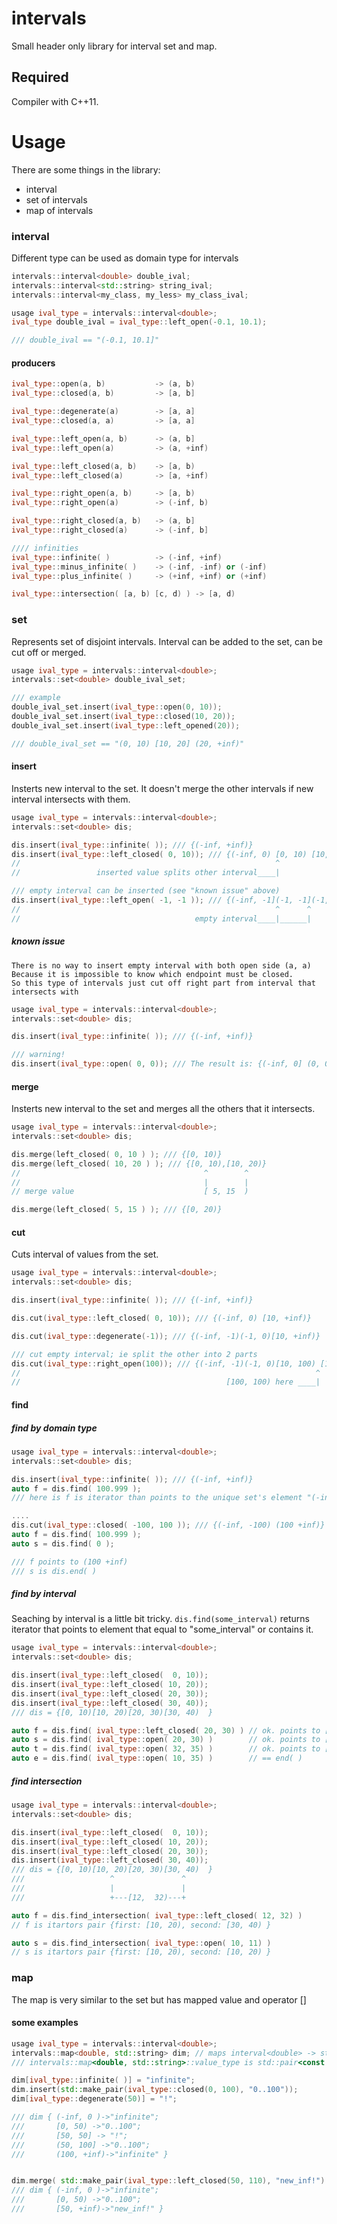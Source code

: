# intervals

Small header only library for interval set and map.

## Required

Compiler with C++11.


# Usage

There are some things in the library:

 * interval
 * set of intervals
 * map of intervals

### interval

Different type can be used as domain type for intervals

```cpp
intervals::interval<double> double_ival;
intervals::interval<std::string> string_ival;
intervals::interval<my_class, my_less> my_class_ival;

```

```cpp
usage ival_type = intervals::interval<double>;
ival_type double_ival = ival_type::left_open(-0.1, 10.1);

/// double_ival == "(-0.1, 10.1]"

```
#### producers

```cpp
ival_type::open(a, b)           -> (a, b)
ival_type::closed(a, b)         -> [a, b]

ival_type::degenerate(a)        -> [a, a]
ival_type::closed(a, a)         -> [a, a]

ival_type::left_open(a, b)      -> (a, b]
ival_type::left_open(a)         -> (a, +inf)

ival_type::left_closed(a, b)    -> [a, b)
ival_type::left_closed(a)       -> [a, +inf)

ival_type::right_open(a, b)     -> [a, b)
ival_type::right_open(a)        -> (-inf, b)

ival_type::right_closed(a, b)   -> (a, b]
ival_type::right_closed(a)      -> (-inf, b]

//// infinities
ival_type::infinite( )          -> (-inf, +inf)
ival_type::minus_infinite( )    -> (-inf, -inf) or (-inf)
ival_type::plus_infinite( )     -> (+inf, +inf) or (+inf)

ival_type::intersection( [a, b) [c, d) ) -> [a, d)

```

### set

Represents set of disjoint intervals. Interval can be added to the set, can be cut off or merged.

```cpp
usage ival_type = intervals::interval<double>;
intervals::set<double> double_ival_set;

/// example
double_ival_set.insert(ival_type::open(0, 10));
double_ival_set.insert(ival_type::closed(10, 20));
double_ival_set.insert(ival_type::left_opened(20));

/// double_ival_set == "(0, 10) [10, 20] (20, +inf)"

```

#### insert

Insterts new interval to the set.
It doesn't merge the other intervals if new interval intersects with them.

```cpp
usage ival_type = intervals::interval<double>;
intervals::set<double> dis;

dis.insert(ival_type::infinite( )); /// {(-inf, +inf)}
dis.insert(ival_type::left_closed( 0, 10)); /// {(-inf, 0) [0, 10) [10, +inf)}
//                                                         ^
//                 inserted value splits other interval____|

/// empty interval can be inserted (see "known issue" above)
dis.insert(ival_type::left_open( -1, -1 )); /// {(-inf, -1](-1, -1](-1, 0) [0, 10) [10, +inf)}
//                                                         ^      ^
//                                       empty interval____|______|

```

##### known issue
    There is no way to insert empty interval with both open side (a, a)
    Because it is impossible to know which endpoint must be closed.
    So this type of intervals just cut off right part from interval that intersects with

```cpp
usage ival_type = intervals::interval<double>;
intervals::set<double> dis;

dis.insert(ival_type::infinite( )); /// {(-inf, +inf)}

/// warning!
dis.insert(ival_type::open( 0, 0)); /// The result is: {(-inf, 0] (0, 0)}

```

#### merge
Insterts new interval to the set and merges all the others that it intersects.

```cpp
usage ival_type = intervals::interval<double>;
intervals::set<double> dis;

dis.merge(left_closed( 0, 10 ) ); /// {[0, 10)}
dis.merge(left_closed( 10, 20 ) ); /// {[0, 10),[10, 20)}
//                                         ^        ^
//                                         |        |
// merge value                             [ 5, 15  )

dis.merge(left_closed( 5, 15 ) ); /// {[0, 20)}

```

#### cut
Cuts interval of values from the set.


```cpp
usage ival_type = intervals::interval<double>;
intervals::set<double> dis;

dis.insert(ival_type::infinite( )); /// {(-inf, +inf)}

dis.cut(ival_type::left_closed( 0, 10)); /// {(-inf, 0) [10, +inf)}

dis.cut(ival_type::degenerate(-1)); /// {(-inf, -1)(-1, 0)[10, +inf)}

/// cut empty interval; ie split the other into 2 parts
dis.cut(ival_type::right_open(100)); /// {(-inf, -1)(-1, 0)[10, 100) [100, +inf)}
//                                                                  ^
//                                              [100, 100) here ____|

```

#### find

##### find by domain type

```cpp
usage ival_type = intervals::interval<double>;
intervals::set<double> dis;

dis.insert(ival_type::infinite( )); /// {(-inf, +inf)}
auto f = dis.find( 100.999 );
/// here is f is iterator than points to the unique set's element "(-inf, +inf)"

....
dis.cut(ival_type::closed( -100, 100 )); /// {(-inf, -100) (100 +inf)}
auto f = dis.find( 100.999 );
auto s = dis.find( 0 );

/// f points to (100 +inf)
/// s is dis.end( )

```

##### find by interval
Seaching by interval is a little bit tricky. ```dis.find(some_interval)```
returns iterator that points to element that equal to "some_interval" or contains it.

```cpp
usage ival_type = intervals::interval<double>;
intervals::set<double> dis;

dis.insert(ival_type::left_closed(  0, 10));
dis.insert(ival_type::left_closed( 10, 20));
dis.insert(ival_type::left_closed( 20, 30));
dis.insert(ival_type::left_closed( 30, 40));
/// dis = {[0, 10)[10, 20)[20, 30)[30, 40)  }

auto f = dis.find( ival_type::left_closed( 20, 30) ) // ok. points to [20, 30)
auto s = dis.find( ival_type::open( 20, 30) )        // ok. points to [20, 30)
auto t = dis.find( ival_type::open( 32, 35) )        // ok. points to [30, 40)
auto e = dis.find( ival_type::open( 10, 35) )        // == end( )

```

##### find intersection
```cpp
usage ival_type = intervals::interval<double>;
intervals::set<double> dis;

dis.insert(ival_type::left_closed(  0, 10));
dis.insert(ival_type::left_closed( 10, 20));
dis.insert(ival_type::left_closed( 20, 30));
dis.insert(ival_type::left_closed( 30, 40));
/// dis = {[0, 10)[10, 20)[20, 30)[30, 40)  }
///                   ^               ^
///                   |               |
///                   +---[12,  32)---+

auto f = dis.find_intersection( ival_type::left_closed( 12, 32) )
// f is itartors pair {first: [10, 20), second: [30, 40) }

auto s = dis.find_intersection( ival_type::open( 10, 11) )
// s is itartors pair {first: [10, 20), second: [10, 20) }

```

### map

The map is very similar to the set but has mapped value and operator []

#### some examples

```cpp
usage ival_type = intervals::interval<double>;
intervals::map<double, std::string> dim; // maps interval<double> -> string
/// intervals::map<double, std::string>::value_type is std::pair<const ival_type, std::string>

dim[ival_type::infinite( )] = "infinite";
dim.insert(std::make_pair(ival_type::closed(0, 100), "0..100"));
dim[ival_type::degenerate(50)] = "!";

/// dim { (-inf, 0 )->"infinite";
///       [0, 50) ->"0..100";
///       [50, 50] -> "!";
///       (50, 100] ->"0..100";
///       (100, +inf)->"infinite" }


dim.merge( std::make_pair(ival_type::left_closed(50, 110), "new_inf!") );
/// dim { (-inf, 0 )->"infinite";
///       [0, 50) ->"0..100";
///       [50, +inf)->"new_inf!" }

```

